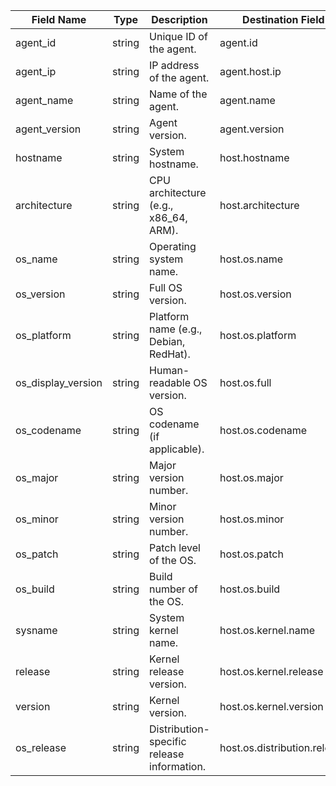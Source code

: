 | Field Name         | Type   | Description                                | Destination Field            | Custom |
| ------------------ | ------ | ------------------------------------------ | ---------------------------- | ------ |
| agent_id           | string | Unique ID of the agent.                    | agent.id                     | FALSE  |
| agent_ip           | string | IP address of the agent.                   | agent.host.ip                | TRUE   |
| agent_name         | string | Name of the agent.                         | agent.name                   | FALSE  |
| agent_version      | string | Agent version.                             | agent.version                | FALSE  |
| hostname           | string | System hostname.                           | host.hostname                | FALSE  |
| architecture       | string | CPU architecture (e.g., x86_64, ARM).      | host.architecture            | FALSE  |
| os_name            | string | Operating system name.                     | host.os.name                 | FALSE  |
| os_version         | string | Full OS version.                           | host.os.version              | FALSE  |
| os_platform        | string | Platform name (e.g., Debian, RedHat).      | host.os.platform             | FALSE  |
| os_display_version | string | Human-readable OS version.                 | host.os.full                 | FALSE  |
| os_codename        | string | OS codename (if applicable).               | host.os.codename             | TRUE   |
| os_major           | string | Major version number.                      | host.os.major                | TRUE   |
| os_minor           | string | Minor version number.                      | host.os.minor                | TRUE   |
| os_patch           | string | Patch level of the OS.                     | host.os.patch                | TRUE   |
| os_build           | string | Build number of the OS.                    | host.os.build                | TRUE   |
| sysname            | string | System kernel name.                        | host.os.kernel.name          | TRUE   |
| release            | string | Kernel release version.                    | host.os.kernel.release       | TRUE   |
| version            | string | Kernel version.                            | host.os.kernel.version       | TRUE   |
| os_release         | string | Distribution-specific release information. | host.os.distribution.release | TRUE   |